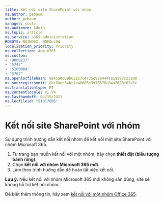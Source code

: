 ```yaml
---
title: Kết nối site SharePoint với nhóm
ms.author: pebaum
author: pebaum
manager: scotv
ms.audience: Admin
ms.topic: article
ms.service: o365-administration
ROBOTS: NOINDEX, NOFOLLOW
localization_priority: Priority
ms.collection: Adm_O365
ms.custom:
- "9000237"
- "5747"
- "5200004"
- "5767"
ms.openlocfilehash: 9845a0009b62157c4735c9864441a1a597c25108
ms.sourcegitcommit: 8bc60ec34bc1e40685e3976576e04a2623f63a7c
ms.translationtype: MT
ms.contentlocale: vi-VN
ms.lasthandoff: 04/15/2021
ms.locfileid: "51817086"
---
```

# <a name="connect-a-sharepoint-site-to-a-group"></a>Kết nối site SharePoint với nhóm

Sử dụng trình hướng dẫn kết nối nhóm để kết nối một site SharePoint với nhóm Microsoft 365.

1. Từ trang bạn muốn kết nối với một nhóm, hãy chọn  **thiết đặt (biểu tượng bánh răng)**.
2. Chọn  **kết nối với nhóm Microsoft 365 mới**.
3. Làm theo trình hướng dẫn để hoàn tất việc kết nối.

**Lưu ý:**  Nếu kết nối với nhóm Microsoft 365 mới không sẵn dùng, site sẽ không hỗ trợ kết nối nhóm.

Để biết thêm thông tin, hãy xem  [kết nối với một nhóm Office 365](https://docs.microsoft.com/sharepoint/dev/transform/modernize-connect-to-office365-group).